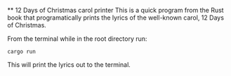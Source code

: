 ** 12 Days of Christmas carol printer
This is a quick program from the Rust book that programatically prints the lyrics of the well-known carol, 12 Days of Christmas.

From the terminal while in the root directory run:

`cargo run` 

This will print the lyrics out to the terminal.